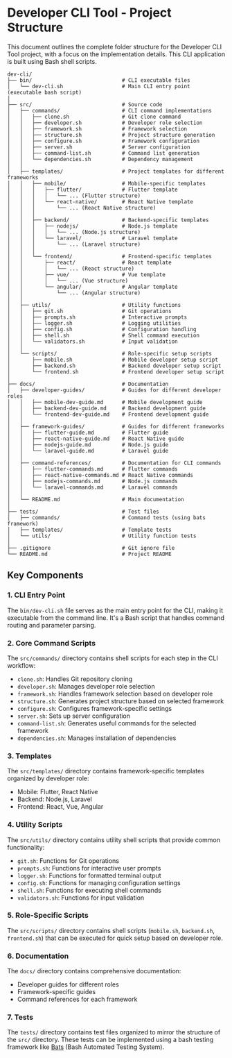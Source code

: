 # Developer CLI Tool - Project Structure

This document outlines the complete folder structure for the Developer CLI Tool project, with a focus on the implementation details. This CLI application is built using Bash shell scripts.

```
dev-cli/
├── bin/                             # CLI executable files
│   └── dev-cli.sh                   # Main CLI entry point (executable bash script)
│
├── src/                             # Source code
│   ├── commands/                    # CLI command implementations
│   │   ├── clone.sh                 # Git clone command
│   │   ├── developer.sh             # Developer role selection
│   │   ├── framework.sh             # Framework selection
│   │   ├── structure.sh             # Project structure generation
│   │   ├── configure.sh             # Framework configuration
│   │   ├── server.sh                # Server configuration
│   │   ├── command-list.sh          # Command list generation
│   │   └── dependencies.sh          # Dependency management
│   │
│   ├── templates/                   # Project templates for different frameworks
│   │   ├── mobile/                  # Mobile-specific templates
│   │   │   ├── flutter/             # Flutter template
│   │   │   │   └── ... (Flutter structure)
│   │   │   └── react-native/        # React Native template
│   │   │       └── ... (React Native structure)
│   │   │
│   │   ├── backend/                 # Backend-specific templates
│   │   │   ├── nodejs/              # Node.js template
│   │   │   │   └── ... (Node.js structure)
│   │   │   └── laravel/             # Laravel template
│   │   │       └── ... (Laravel structure)
│   │   │
│   │   └── frontend/                # Frontend-specific templates
│   │       ├── react/               # React template
│   │       │   └── ... (React structure)
│   │       ├── vue/                 # Vue template
│   │       │   └── ... (Vue structure)
│   │       └── angular/             # Angular template
│   │           └── ... (Angular structure)
│   │
│   ├── utils/                       # Utility functions
│   │   ├── git.sh                   # Git operations
│   │   ├── prompts.sh               # Interactive prompts
│   │   ├── logger.sh                # Logging utilities
│   │   ├── config.sh                # Configuration handling
│   │   ├── shell.sh                 # Shell command execution
│   │   └── validators.sh            # Input validation
│   │
│   └── scripts/                     # Role-specific setup scripts
│       ├── mobile.sh                # Mobile developer setup script
│       ├── backend.sh               # Backend developer setup script
│       └── frontend.sh              # Frontend developer setup script
│
├── docs/                            # Documentation
│   ├── developer-guides/            # Guides for different developer roles
│   │   ├── mobile-dev-guide.md      # Mobile development guide
│   │   ├── backend-dev-guide.md     # Backend development guide
│   │   └── frontend-dev-guide.md    # Frontend development guide
│   │
│   ├── framework-guides/            # Guides for different frameworks
│   │   ├── flutter-guide.md         # Flutter guide
│   │   ├── react-native-guide.md    # React Native guide
│   │   ├── nodejs-guide.md          # Node.js guide
│   │   └── laravel-guide.md         # Laravel guide
│   │
│   ├── command-references/          # Documentation for CLI commands
│   │   ├── flutter-commands.md      # Flutter commands
│   │   ├── react-native-commands.md # React Native commands
│   │   ├── nodejs-commands.md       # Node.js commands
│   │   └── laravel-commands.md      # Laravel commands
│   │
│   └── README.md                    # Main documentation
│
├── tests/                           # Test files
│   ├── commands/                    # Command tests (using bats framework)
│   ├── templates/                   # Template tests
│   └── utils/                       # Utility function tests
│
├── .gitignore                       # Git ignore file
└── README.md                        # Project README
```

## Key Components

### 1. CLI Entry Point

The `bin/dev-cli.sh` file serves as the main entry point for the CLI, making it executable from the command line. It's a Bash script that handles command routing and parameter parsing.

### 2. Core Command Scripts

The `src/commands/` directory contains shell scripts for each step in the CLI workflow:

- `clone.sh`: Handles Git repository cloning
- `developer.sh`: Manages developer role selection
- `framework.sh`: Handles framework selection based on developer role
- `structure.sh`: Generates project structure based on selected framework
- `configure.sh`: Configures framework-specific settings
- `server.sh`: Sets up server configuration
- `command-list.sh`: Generates useful commands for the selected framework
- `dependencies.sh`: Manages installation of dependencies

### 3. Templates

The `src/templates/` directory contains framework-specific templates organized by developer role:

- Mobile: Flutter, React Native
- Backend: Node.js, Laravel
- Frontend: React, Vue, Angular

### 4. Utility Scripts

The `src/utils/` directory contains utility shell scripts that provide common functionality:

- `git.sh`: Functions for Git operations
- `prompts.sh`: Functions for interactive user prompts
- `logger.sh`: Functions for formatted terminal output
- `config.sh`: Functions for managing configuration settings
- `shell.sh`: Functions for executing shell commands
- `validators.sh`: Functions for input validation

### 5. Role-Specific Scripts

The `src/scripts/` directory contains shell scripts (`mobile.sh`, `backend.sh`, `frontend.sh`) that can be executed for quick setup based on developer role.

### 6. Documentation

The `docs/` directory contains comprehensive documentation:

- Developer guides for different roles
- Framework-specific guides
- Command references for each framework

### 7. Tests

The `tests/` directory contains test files organized to mirror the structure of the `src/` directory. These tests can be implemented using a bash testing framework like [Bats](https://github.com/bats-core/bats-core) (Bash Automated Testing System).

